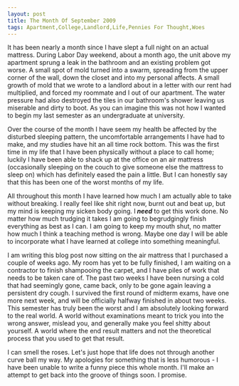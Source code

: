 ```yaml
---
layout: post
title: The Month Of September 2009
tags: Apartment,College,Landlord,Life,Pennies For Thought,Woes
---
```

It has been nearly a month since I have slept a full night on an
actual mattress. During Labor Day weekend, about a month ago, the unit
above my apartment sprung a leak in the bathroom and an existing
problem got worse. A small spot of mold turned into a swarm, spreading
from the upper corner of the wall, down the closet and into my
personal affects. A small growth of mold that we wrote to a landlord
about in a letter with our rent had multiplied, and forced my roommate
and I out of our apartment. The water pressure had also destroyed the
tiles in our bathroom's shower leaving us miserable and dirty to
boot. As you can imagine this was not how I wanted to begin my last
semester as an undergraduate at university.

Over the course of the month I have seem my health be affected by the
disturbed sleeping pattern, the uncomfortable arrangements I have had
to make, and my studies have hit an all time rock bottom. This was the
first time in my life that I have been physically without a place to
call home; luckily I have been able to shack up at the office on an
air mattress (occasionally sleeping on the couch to give someone else
the mattress to sleep on) which has definitely eased the pain a
little. But I can honestly say that this has been one of the worst
months of my life.

All throughout this month I have learned how much I am actually able
to take without breaking. I really feel like shit right now, burnt out
and beat up, but my mind is keeping my sicken body going. I<strong>
<em>need</em><span style="font-weight: normal;"> to get this work
done. No matter how much trudging it takes I am going to begrudgingly
finish everything as best as I can. I am going to keep my mouth shut,
no matter how much I think a teaching method is wrong. Maybe one day I
will be able to incorporate what I have learned at college into
something meaningful. </span></strong>

I am writing this blog post now sitting on the air mattress that I
purchased a couple of weeks ago. My room has yet to be fully finished,
I am waiting on a contractor to finish shampooing the carpet, and I
have piles of work that needs to be taken care of. The past two weeks
I have been nursing a cold that had seemingly gone, came back, only to
be gone again leaving a persistent dry cough. I survived the first
round of midterm exams, have one more next week, and will be
officially halfway finished in about two weeks. This semester has
truly been the worst and I am absolutely looking forward to the real
world. A world without examinations meant to trick you into the wrong
answer, mislead you, and generally make you feel shitty about
yourself. A world where the end result matters and not the theoretical
process that you used to get that result.

I can smell the roses. Let's just hope that life does not through
another curve ball my way. My apologies for something that is less
humorous - I have been unable to write a funny piece this whole
month. I'll make an attempt to get back into the groove of things
soon. I promise.
